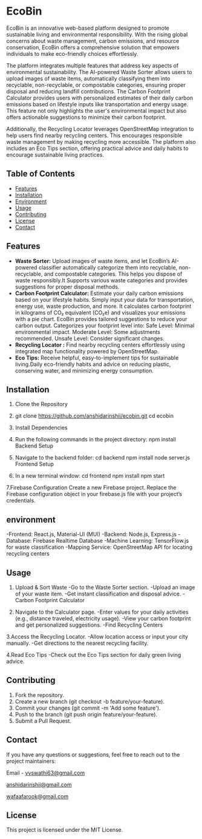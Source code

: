 # EcoBin
EcoBin is an innovative web-based platform designed to promote sustainable living and environmental responsibility. With the rising global concerns about waste management, carbon emissions, and resource conservation, EcoBin offers a comprehensive solution that empowers individuals to make eco-friendly choices effortlessly.

The platform integrates multiple features that address key aspects of environmental sustainability. The AI-powered Waste Sorter allows users to upload images of waste items, automatically classifying them into recyclable, non-recyclable, or compostable categories, ensuring proper disposal and reducing landfill contributions. The Carbon Footprint Calculator provides users with personalized estimates of their daily carbon emissions based on lifestyle inputs like transportation and energy usage. This feature not only highlights the user's environmental impact but also offers actionable suggestions to minimize their carbon footprint.

Additionally, the Recycling Locator leverages OpenStreetMap integration to help users find nearby recycling centers. This encourages responsible waste management by making recycling more accessible. The platform also includes an Eco Tips section, offering practical advice and daily habits to encourage sustainable living practices.

## Table of Contents

- [Features](#features)
- [Installation](#installation)
- [Environment](#environment)
- [Usage](#usage)
- [Contributing](#contributing)
- [License](#License)
- [Contact](#contact)

## Features
- **Waste Sorter:** Upload images of waste items, and let EcoBin’s AI-powered classifier automatically categorize them into recyclable, non-recyclable, and compostable categories. This helps you dispose of waste responsibly.It Supports various waste categories and provides suggestions for proper disposal methods.
- **Carbon Footprint Calculator:** Estimate your daily carbon emissions based on your lifestyle habits. Simply input your data for transportation, energy use, waste production, and more.
It calculates carbon footprint in kilograms of CO₂ equivalent (CO₂e) and visualizes your emissions with a pie chart.
EcoBin provides tailored suggestions to reduce your carbon output.
Categorizes your footprint level into:
Safe Level: Minimal environmental impact.
Moderate Level: Some adjustments recommended.
Unsafe Level: Consider significant changes.
- **Recycling Locator :** Find nearby recycling centers effortlessly using integrated map functionality powered by OpenStreetMap.
- **Eco Tips:** Receive helpful, easy-to-implement tips for sustainable living.Daily eco-friendly habits and advice on reducing plastic, conserving water, and minimizing energy consumption.

## Installation

1. Clone the Repository

2. git clone https://github.com/anshidarinshii/ecobin.git
cd ecobin

3. Install Dependencies

4. Run the following commands in the project directory:
npm install
Backend Setup

5. Navigate to the backend folder:
cd backend
npm install
node server.js
Frontend Setup

6. In a new terminal window:
cd frontend
npm install
npm start

7.Firebase Configuration
Create a new Firebase project.
Replace the Firebase configuration object in your firebase.js file with your project’s credentials.

## environment

-Frontend: React.js, Material-UI (MUI)
-Backend: Node.js, Express.js
-Database: Firebase Realtime Database
-Machine Learning: TensorFlow.js for waste classification
-Mapping Service: OpenStreetMap API for locating recycling centers

## Usage

1. Upload & Sort Waste
-Go to the Waste Sorter section.
-Upload an image of your waste item.
-Get instant classification and disposal advice.
-Carbon Footprint Calculator

2. Navigate to the Calculator page.
-Enter values for your daily activities (e.g., distance traveled, electricity usage).
-View your carbon footprint and get personalized suggestions.
-Find Recycling Centers

3.Access the Recycling Locator.
-Allow location access or input your city manually.
-Get directions to the nearest recycling facility.

4.Read Eco Tips
-Check out the Eco Tips section for daily green living advice.

## Contributing

1. Fork the repository.
2. Create a new branch (git checkout -b feature/your-feature).
3. Commit your changes (git commit -m 'Add some feature').
4. Push to the branch (git push origin feature/your-feature).
5. Submit a Pull Request.

## Contact

If you have any questions or suggestions, feel free to reach out to the project maintainers:

Email - vvswathi63@gmail.com

anshidarinshii@gmail.com

wafaafarook@gmail.com

## License

This project is licensed under the MIT License.






